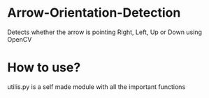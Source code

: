 # Arrow-Orientation-Detection
Detects whether the arrow is pointing Right, Left, Up or Down using OpenCV

# How to use?
utilis.py is a self made module with all the important functions
